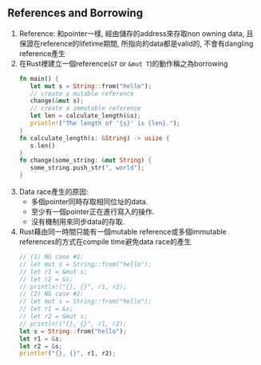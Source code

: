 ## References and Borrowing
1. Reference: 和pointer一樣, 經由儲存的address來存取non owning data, 且保證在reference的lifetime期間,
   所指向的data都是valid的, 不會有dangling reference產生
2. 在Rust裡建立一個reference(`&T` or `&mut T`)的動作稱之為borrowing
   ```rust
   fn main() {
      let mut s = String::from("hello");
      // create a mutable reference
      change(&mut s);
      // create a immutable reference
      let len = calculate_length(&s);
      println!("The length of '{s}' is {len}.");
   }
   fn calculate_length(s: &String) -> usize {
      s.len()
   }
   fn change(some_string: &mut String) {
      some_string.push_str(", world");
   }
   ```
3. Data race產生的原因:
   - 多個pointer同時存取相同位址的data.
   - 至少有一個pointer正在進行寫入的操作.
   - 沒有機制用來同步data的存取.
4. Rust藉由同一時間只能有一個mutable reference或多個immutable references的方式在compile time避免data race的產生
   ```rust
   // (1) NG case #1:
   // let mut s = String::from("hello");
   // let r1 = &mut s;
   // let r2 = &s;
   // println!("{}, {}", r1, r2);
   // (2) NG case #2:
   // let mut s = String::from("hello");
   // let r1 = &s;
   // let r2 = &mut s;
   // println!("{}, {}", r1, r2);
   let s = String::from("hello");
   let r1 = &s;
   let r2 = &s;
   println!("{}, {}", r1, r2);
   ```
